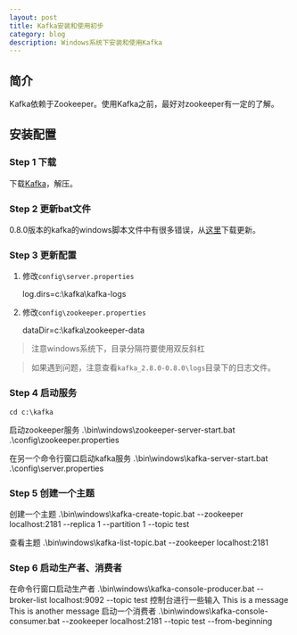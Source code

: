 ```yaml
---
layout: post
title: Kafka安装和使用初步
category: blog
description: Windows系统下安装和使用Kafka
---
```

## 简介
Kafka依赖于Zookeeper。使用Kafka之前，最好对zookeeper有一定的了解。

## 安装配置
### Step 1 下载
下载[Kafka](http://kafka.apache.org/downloads.html)，解压。

### Step 2 更新bat文件
0.8.0版本的kafka的windows脚本文件中有很多错误，从[这里](https://github.com/HCanber/kafka/releases)下载更新。

### Step 3 更新配置
1. 修改<code>config\server.properties</code>
    
    log.dirs=c:\\kafka\\kafka-logs
2. 修改<code>config\zookeeper.properties</code>
    
    dataDir=c:\\kafka\\zookeeper-data

<blockquote>注意windows系统下，目录分隔符要使用双反斜杠</blockquote>
<blockquote>如果遇到问题，注意查看<code>kafka_2.8.0-0.8.0\logs</code>目录下的日志文件。</blockquote>

### Step 4 启动服务
    cd c:\kafka

启动zookeeper服务
    .\bin\windows\zookeeper-server-start.bat .\config\zookeeper.properties

在另一个命令行窗口启动kafka服务
    .\bin\windows\kafka-server-start.bat .\config\server.properties

### Step 5 创建一个主题
创建一个主题
    .\bin\windows\kafka-create-topic.bat --zookeeper localhost:2181 --replica 1 --partition 1 --topic test

查看主题
    .\bin\windows\kafka-list-topic.bat --zookeeper localhost:2181

### Step 6 启动生产者、消费者
在命令行窗口启动生产者
    .\bin\windows\kafka-console-producer.bat --broker-list localhost:9092 --topic test
控制台进行一些输入
    This is a message 
    This is another message
启动一个消费者
    .\bin\windows\kafka-console-consumer.bat --zookeeper localhost:2181 --topic test --from-beginning